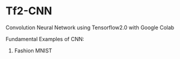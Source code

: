 # Tf2-CNN
Convolution Neural Network using Tensorflow2.0 with Google Colab

Fundamental Examples of CNN:
1) Fashion MNIST
